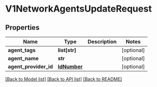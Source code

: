 # V1NetworkAgentsUpdateRequest

## Properties
Name | Type | Description | Notes
------------ | ------------- | ------------- | -------------
**agent_tags** | **list[str]** |  | [optional] 
**agent_name** | **str** |  | [optional] 
**agent_provider_id** | [**IdNumber**](IdNumber.md) |  | [optional] 

[[Back to Model list]](../README.md#documentation-for-models) [[Back to API list]](../README.md#documentation-for-api-endpoints) [[Back to README]](../README.md)

